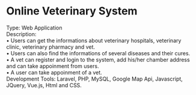 # Online Veterinary System

Type: Web Application<br>
Description:<br>
• Users can get the informations about veterinary hospitals, veterinary clinic, veterinary pharmacy and vet.<br>
• Users can also find the informations of several diseases and their cures.<br>
• A vet can register and login to the system, add his/her chamber address and can take appoinment from users.<br>
• A user can take appoinment of a vet.<br>
Development Tools: Laravel, PHP, MySQL, Google Map Api, Javascript, JQuery, Vue.js, Html and CSS.<br>
